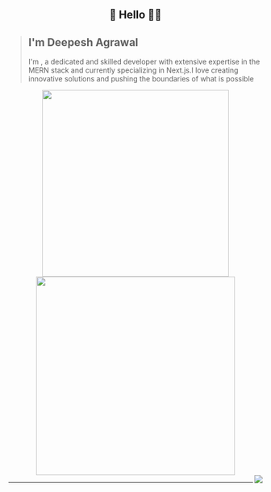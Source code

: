 ## <p align="center">🌟 Hello 👩‍💻 </p>

> ## I'm Deepesh Agrawal
>  I'm , a dedicated and skilled developer with extensive expertise in the MERN stack and currently specializing in Next.js.I love creating innovative solutions and pushing the boundaries of what is possible

<div align="center" display="flex">
<img width="370px" src="https://github-readme-stats.vercel.app/api?username=Deepesh76780&show_icons=true&theme=transparent&hide_border=true" />
<img width="394px" src="https://github-readme-streak-stats.herokuapp.com/?user=Deepesh76780&theme=transparent&hide_border=true" />
</div>
<img align="right" src="https://komarev.com/ghpvc/?username=Deepesh76780&style=flat-square&color=232323">
<hr>


